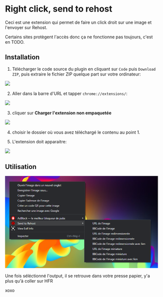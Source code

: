 # Right click, send to rehost

Ceci est une extension qui permet de faire un click droit sur une image et l'envoyer sur Rehost.

Certains sites protègent l'accès donc ça ne fonctionne pas toujours, c'est en TODO.

## Installation

1. Télécharger le code source du plugin en cliquant sur `Code` puis `Download ZIP`, puis extraire le fichier ZIP quelque part sur votre ordinateur:

![](https://rehost.diberie.com/Picture/Get/f/297006)

2. Aller dans la barre d'URL et tapper `chrome://extensions/`:
   
 ![](https://rehost.diberie.com/Picture/Get/f/297004)
 
3. cliquer sur **Charger l'extension non empaquetée**

 ![](https://rehost.diberie.com/Picture/Get/f/297005)
 
4. choisir le dossier où vous avez téléchargé le contenu au point 1.

5. L'extension doit apparaitre:

![](https://rehost.diberie.com/Picture/Get/f/297008)

 
## Utilisation 

![example.png](example.png)

Une fois séléctionné l'output, il se retrouve dans votre presse papier, y'a plus qu'à coller sur HFR

xoxo
